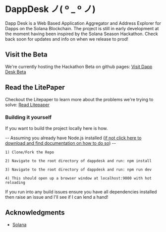 # DappDesk ノ( º \_ º ノ)

Dapp Desk is a Web Based Application Aggregator and Address Explorer for Dapps on the Solana Blockchain. The project is still in early development at the moment having been inspired by the Solana Season Hackathon. Check back soon for updates and info on when we release to prod!

## Visit the Beta

We're currently hosting the Hackathon Beta on github pages: <a href="https://jwbnw.github.io/dappdesk/#/">Visit Dapp Desk Beta </a>

## Read the LitePaper

Checkout the Litepaper to learn more about the problems we're trying to solve: <a href="https://github.com/jwbnw/dappdesk/blob/main/DappDeskLitepaper.pdf">Read Litepaper </a>

### Building it yourself

If you want to build the project locally here is how.

-- Assuming you already have Node.js installed (<a href="https://nodejs.org">if not click here to download and find documentation on how to do so</a>) --

```
1) Clone/Fork the Repo
```

```
2) Navigate to the root directory of dappdesk and run: npm install
```

```
3) Navigate to the root directory of dappdesk and run: npm run dev
```

```
4) This should open up a browser window at localhost:9000 with hot reloading
```

If you run into any build issues ensure you have all dependencies installed then raise an issue and I'll see if I can lend a hand!

## Acknowledgments

-   <a href="https://github.com/solana-labs/solana">Solana</a>
